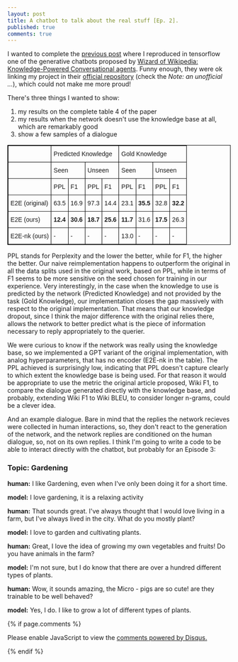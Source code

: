 ```yaml
---
layout: post
title: A chatbot to talk about the real stuff [Ep. 2].
published: true
comments: true
---
```


I wanted to complete the [previous post](https://lucehe.github.io/wow/) where I reproduced in tensorflow one of the generative chatbots
 proposed by 
[Wizard of Wikipedia: Knowledge-Powered Conversational agents](https://arxiv.org/pdf/1811.01241.pdf). Funny enough, they
were ok linking my project in their [official repository](https://parl.ai/projects/wizard_of_wikipedia/) 
(check the *Note: an unofficial ...*), which could not make me more proud! 

There's three things I wanted to show:

1. my results on the complete table 4 of the paper
2. my results when the network doesn't use the knowledge base at all, which are remarkably good
3. show a few samples of a dialogue


<style type="text/css">
.tg  {border-collapse:collapse;border-spacing:0;}
.tg td{border-color:black;border-style:solid;border-width:1px;font-family:Arial, sans-serif;font-size:14px;
  overflow:hidden;padding:10px 5px;word-break:normal;}
.tg th{border-color:black;border-style:solid;border-width:1px;font-family:Arial, sans-serif;font-size:14px;
  font-weight:normal;overflow:hidden;padding:10px 5px;word-break:normal;}
.tg .tg-0pky{border-color:inherit;text-align:left;vertical-align:top}
.tg .tg-fymr{border-color:inherit;font-weight:bold;text-align:left;vertical-align:top}
</style>
<table class="tg"  style="border:1px solid black;margin-left:auto;margin-right:auto;">
<thead>
  <tr>
    <th class="tg-0pky"></th>
    <th class="tg-0pky" colspan="4">Predicted Knowledge</th>
    <th class="tg-0pky" colspan="4">Gold Knowledge</th>
  </tr>
</thead>
<tbody>
  <tr>
    <td class="tg-0pky"></td>
    <td class="tg-0pky" colspan="2">Seen</td>
    <td class="tg-0pky" colspan="2">Unseen</td>
    <td class="tg-0pky" colspan="2">Seen</td>
    <td class="tg-0pky" colspan="2">Unseen</td>
  </tr>
  <tr>
    <td class="tg-0pky"></td>
    <td class="tg-0pky">PPL</td>
    <td class="tg-0pky">F1</td>
    <td class="tg-0pky">PPL</td>
    <td class="tg-0pky">F1</td>
    <td class="tg-0pky">PPL</td>
    <td class="tg-0pky">F1</td>
    <td class="tg-0pky">PPL</td>
    <td class="tg-0pky">F1</td>
  </tr>
  <tr>
    <td class="tg-0pky">E2E (original)</td>
    <td class="tg-0pky">63.5   </td>
    <td class="tg-0pky">16.9</td>
    <td class="tg-0pky">97.3</td>
    <td class="tg-0pky">14.4</td>
    <td class="tg-0pky">23.1</td>
    <td class="tg-fymr">35.5</td>
    <td class="tg-0pky">32.8</td>
    <td class="tg-fymr">32.2</td>
  </tr>
  <tr>
    <td class="tg-0pky">E2E (ours)</td>
    <td class="tg-fymr">12.4</td>
    <td class="tg-fymr">30.6</td>
    <td class="tg-fymr">18.7</td>
    <td class="tg-fymr">25.6</td>
    <td class="tg-fymr">11.7</td>
    <td class="tg-0pky">31.6</td>
    <td class="tg-fymr">17.5</td>
    <td class="tg-0pky">26.3</td>
  </tr>
  <tr>
    <td class="tg-0pky">E2E-nk (ours)</td>
    <td class="tg-0pky">-</td>
    <td class="tg-0pky">-</td>
    <td class="tg-0pky">-</td>
    <td class="tg-0pky">-</td>
    <td class="tg-0pky">13.0</td>
    <td class="tg-0pky">-</td>
    <td class="tg-0pky">-</td>
    <td class="tg-0pky">-</td>
  </tr>
</tbody>
</table>

PPL stands for Perplexity and the lower the better, while for F1, the higher the better.
Our naive reimplementation happens to outperform the original in all the data splits
used in the original work, based on PPL, while in terms of F1 seems to be more sensitive
on the seed chosen for training in our experience. 
Very interestingly, in the case when the knowledge to use is predicted by the
network (Predicted Knowledge) and not provided by the task (Gold Knowledge), our implementation
closes the gap massively with respect to the original implementation. That means that our
knowledge dropout, since I think the major difference with the original relies there, allows
the network to better predict what is the piece of information necessary to reply appropriately 
to the querier.

We were curious to know if the network was really using the knowledge base, so we implemented 
a GPT variant of the original implementation, with analog hyperparameters, that has no encoder 
(E2E-nk in the table). The PPL achieved is surprisingly low, indicating that PPL 
doesn't capture clearly to which extent the knowledge base is being used. For that reason
it would be appropriate to use the metric the original article proposed, Wiki F1, to compare
the dialogue generated directly with the knowledge base, and probably, extending Wiki F1 to 
Wiki BLEU, to consider longer n-grams, could be a clever idea.

And an example dialogue. Bare in mind that the replies the network recieves were collected
in human interactions, so, they don't react to the generation of the network, and the network
replies are conditioned on the human dialogue, so, not on its own replies. I think I'm going
to write a code to be able to interact directly with the chatbot, but probably for an Episode 3:

### Topic: Gardening

**human:** I like Gardening, even when I've only been doing it for a short time.

**model:** I love gardening, it is a relaxing activity

**human:** That sounds great. I've always thought that I would love living in a farm, but I've always lived in the city. What do you mostly plant?

**model:** I love to garden and cultivating plants.

**human:** Great, I love the idea of growing my own vegetables and fruits! Do you have animals in the farm?

**model:** I'm not sure, but I do know that there are over a hundred different types of plants.

**human:** Wow, it sounds amazing, the Micro - pigs are so cute! are they trainable to be well behaved?

**model:**  Yes, I do. I like to grow a lot of different types of plants.





{% if page.comments %} 



<div id="disqus_thread"></div>
<script>

/**
*  RECOMMENDED CONFIGURATION VARIABLES: EDIT AND UNCOMMENT THE SECTION BELOW TO INSERT DYNAMIC VALUES FROM YOUR PLATFORM OR CMS.
*  LEARN WHY DEFINING THESE VARIABLES IS IMPORTANT: https://disqus.com/admin/universalcode/#configuration-variables*/
/*
var disqus_config = function () {
this.page.url = PAGE_URL;  // Replace PAGE_URL with your page's canonical URL variable
this.page.identifier = PAGE_IDENTIFIER; // Replace PAGE_IDENTIFIER with your page's unique identifier variable
};
*/
(function() { // DON'T EDIT BELOW THIS LINE
var d = document, s = d.createElement('script');
s.src = 'https://https-lucehe-github-io.disqus.com/embed.js';
s.setAttribute('data-timestamp', +new Date());
(d.head || d.body).appendChild(s);
})();
</script>
<noscript>Please enable JavaScript to view the <a href="https://disqus.com/?ref_noscript">comments powered by Disqus.</a></noscript>



{% endif %}
